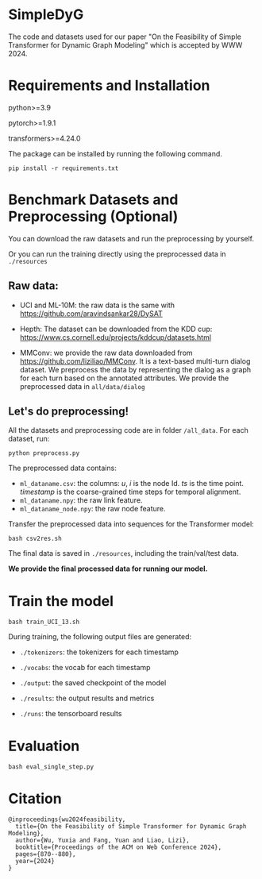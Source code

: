 # SimpleDyG

The code and datasets used for our paper "On the Feasibility of Simple Transformer for Dynamic Graph Modeling" which is accepted by WWW 2024.

# Requirements and Installation


python>=3.9

pytorch>=1.9.1

transformers>=4.24.0

The package can be installed by running the following command.

`pip install -r requirements.txt`

# Benchmark Datasets and Preprocessing (Optional)

You can download the raw datasets and run the preprocessing by yourself. 

Or you can run the training directly using the preprocessed data in `./resources`

## Raw data:

- UCI and  ML-10M: the raw data is the same with  https://github.com/aravindsankar28/DySAT

- Hepth: The dataset can be downloaded from the KDD cup:  https://www.cs.cornell.edu/projects/kddcup/datasets.html

- MMConv: we provide the raw data downloaded from https://github.com/liziliao/MMConv. It is a text-based multi-turn dialog dataset. We preprocess the data by representing the dialog as a graph for each turn based on the annotated attributes. We provide the preprocessed data in `all/data/dialog`

## Let's do preprocessing!  

All the datasets and preprocessing code are in folder `/all_data`. For each dataset, run:

`python preprocess.py ` 


The preprocessed data contains:

- `ml_dataname.csv`: the columns: *u*, *i* is the node Id. *ts* is the time point. *timestamp* is the coarse-grained time steps for temporal alignment.
- `ml_dataname.npy`: the raw link feature. 
- `ml_dataname_node.npy`: the raw node feature. 

Transfer the preprocessed data into sequences for the Transformer model: 

`bash csv2res.sh`

The final data is saved in  `./resources`, including the train/val/test data.

**We provide the final processed data for running our model.**

# Train the model 

`bash train_UCI_13.sh`

During training, the following output files are generated:

- `./tokenizers`: the tokenizers for each timestamp

- `./vocabs`: the vocab for each timestamp

- `./output`: the saved checkpoint of the model

- `./results`: the output results and metrics 

- `./runs`: the tensorboard results


# Evaluation 

`bash eval_single_step.py`

# Citation
```
@inproceedings{wu2024feasibility,
  title={On the Feasibility of Simple Transformer for Dynamic Graph Modeling},
  author={Wu, Yuxia and Fang, Yuan and Liao, Lizi},
  booktitle={Proceedings of the ACM on Web Conference 2024},
  pages={870--880},
  year={2024}
}

```
